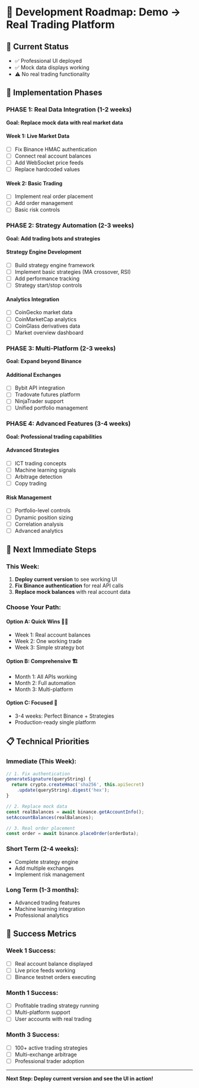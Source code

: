 # 🚀 Development Roadmap: Demo → Real Trading Platform

## 📍 Current Status
- ✅ Professional UI deployed
- ✅ Mock data displays working
- ⚠️ No real trading functionality

## 🎯 Implementation Phases

### PHASE 1: Real Data Integration (1-2 weeks)
**Goal: Replace mock data with real market data**

#### Week 1: Live Market Data
- [ ] Fix Binance HMAC authentication
- [ ] Connect real account balances
- [ ] Add WebSocket price feeds
- [ ] Replace hardcoded values

#### Week 2: Basic Trading
- [ ] Implement real order placement
- [ ] Add order management
- [ ] Basic risk controls

### PHASE 2: Strategy Automation (2-3 weeks)
**Goal: Add trading bots and strategies**

#### Strategy Engine Development
- [ ] Build strategy engine framework
- [ ] Implement basic strategies (MA crossover, RSI)
- [ ] Add performance tracking
- [ ] Strategy start/stop controls

#### Analytics Integration
- [ ] CoinGecko market data
- [ ] CoinMarketCap analytics
- [ ] CoinGlass derivatives data
- [ ] Market overview dashboard

### PHASE 3: Multi-Platform (2-3 weeks)
**Goal: Expand beyond Binance**

#### Additional Exchanges
- [ ] Bybit API integration
- [ ] Tradovate futures platform
- [ ] NinjaTrader support
- [ ] Unified portfolio management

### PHASE 4: Advanced Features (3-4 weeks)
**Goal: Professional trading capabilities**

#### Advanced Strategies
- [ ] ICT trading concepts
- [ ] Machine learning signals
- [ ] Arbitrage detection
- [ ] Copy trading

#### Risk Management
- [ ] Portfolio-level controls
- [ ] Dynamic position sizing
- [ ] Correlation analysis
- [ ] Advanced analytics

## 🔧 Next Immediate Steps

### This Week:
1. **Deploy current version** to see working UI
2. **Fix Binance authentication** for real API calls
3. **Replace mock balances** with real account data

### Choose Your Path:

#### Option A: Quick Wins 🏃‍♂️
- Week 1: Real account balances
- Week 2: One working trade
- Week 3: Simple strategy bot

#### Option B: Comprehensive 🏗️
- Month 1: All APIs working
- Month 2: Full automation
- Month 3: Multi-platform

#### Option C: Focused 🎯
- 3-4 weeks: Perfect Binance + Strategies
- Production-ready single platform

## 📋 Technical Priorities

### Immediate (This Week):
```javascript
// 1. Fix authentication
generateSignature(queryString) {
  return crypto.createHmac('sha256', this.apiSecret)
    .update(queryString).digest('hex');
}

// 2. Replace mock data
const realBalances = await binance.getAccountInfo();
setAccountBalances(realBalances);

// 3. Real order placement
const order = await binance.placeOrder(orderData);
```

### Short Term (2-4 weeks):
- Complete strategy engine
- Add multiple exchanges
- Implement risk management

### Long Term (1-3 months):
- Advanced trading features
- Machine learning integration
- Professional analytics

## 🎯 Success Metrics

### Week 1 Success:
- [ ] Real account balance displayed
- [ ] Live price feeds working
- [ ] Binance testnet orders executing

### Month 1 Success:
- [ ] Profitable trading strategy running
- [ ] Multi-platform support
- [ ] User accounts with real trading

### Month 3 Success:
- [ ] 100+ active trading strategies
- [ ] Multi-exchange arbitrage
- [ ] Professional trader adoption

---

**Next Step: Deploy current version and see the UI in action!**